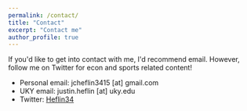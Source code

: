 ```yaml
---
permalink: /contact/
title: "Contact"
excerpt: "Contact me"
author_profile: true
---
```

If you'd like to get into contact with me, I'd recommend email. However, follow me on Twitter for econ and sports related content!

* Personal email: jcheflin3415 [at] gmail.com
* UKY email: justin.heflin [at] uky.edu
* Twitter: [Heflin34](http://twitter.com/Heflin34)
